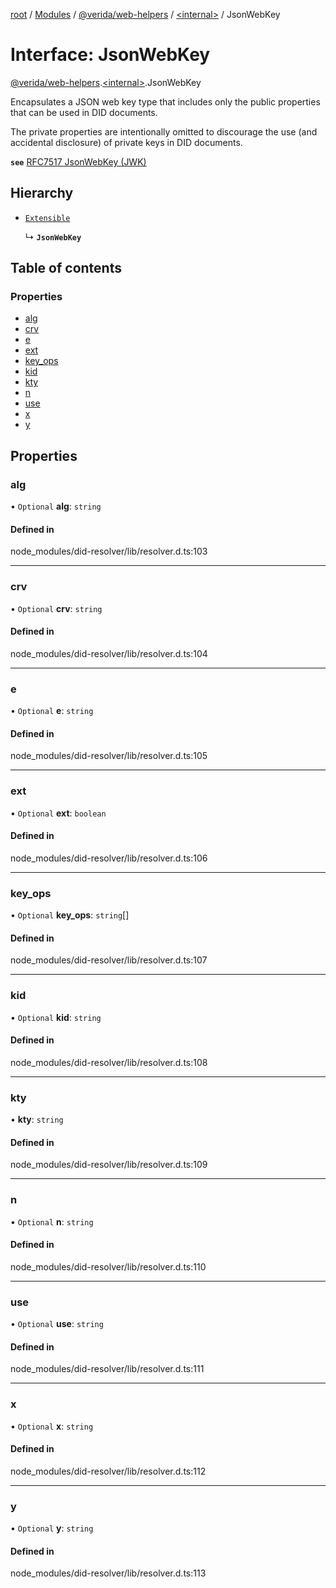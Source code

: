 [root](../README.md) / [Modules](../modules.md) / [@verida/web-helpers](../modules/verida_web_helpers.md) / [<internal\>](../modules/verida_web_helpers._internal_.md) / JsonWebKey

# Interface: JsonWebKey

[@verida/web-helpers](../modules/verida_web_helpers.md).[<internal\>](../modules/verida_web_helpers._internal_.md).JsonWebKey

Encapsulates a JSON web key type that includes only the public properties that
can be used in DID documents.

The private properties are intentionally omitted to discourage the use
(and accidental disclosure) of private keys in DID documents.

**`see`** [RFC7517 JsonWebKey (JWK)](https://www.rfc-editor.org/rfc/rfc7517)

## Hierarchy

- [`Extensible`](../modules/verida_web_helpers._internal_.md#extensible)

  ↳ **`JsonWebKey`**

## Table of contents

### Properties

- [alg](verida_web_helpers._internal_.JsonWebKey.md#alg)
- [crv](verida_web_helpers._internal_.JsonWebKey.md#crv)
- [e](verida_web_helpers._internal_.JsonWebKey.md#e)
- [ext](verida_web_helpers._internal_.JsonWebKey.md#ext)
- [key\_ops](verida_web_helpers._internal_.JsonWebKey.md#key_ops)
- [kid](verida_web_helpers._internal_.JsonWebKey.md#kid)
- [kty](verida_web_helpers._internal_.JsonWebKey.md#kty)
- [n](verida_web_helpers._internal_.JsonWebKey.md#n)
- [use](verida_web_helpers._internal_.JsonWebKey.md#use)
- [x](verida_web_helpers._internal_.JsonWebKey.md#x)
- [y](verida_web_helpers._internal_.JsonWebKey.md#y)

## Properties

### alg

• `Optional` **alg**: `string`

#### Defined in

node_modules/did-resolver/lib/resolver.d.ts:103

___

### crv

• `Optional` **crv**: `string`

#### Defined in

node_modules/did-resolver/lib/resolver.d.ts:104

___

### e

• `Optional` **e**: `string`

#### Defined in

node_modules/did-resolver/lib/resolver.d.ts:105

___

### ext

• `Optional` **ext**: `boolean`

#### Defined in

node_modules/did-resolver/lib/resolver.d.ts:106

___

### key\_ops

• `Optional` **key\_ops**: `string`[]

#### Defined in

node_modules/did-resolver/lib/resolver.d.ts:107

___

### kid

• `Optional` **kid**: `string`

#### Defined in

node_modules/did-resolver/lib/resolver.d.ts:108

___

### kty

• **kty**: `string`

#### Defined in

node_modules/did-resolver/lib/resolver.d.ts:109

___

### n

• `Optional` **n**: `string`

#### Defined in

node_modules/did-resolver/lib/resolver.d.ts:110

___

### use

• `Optional` **use**: `string`

#### Defined in

node_modules/did-resolver/lib/resolver.d.ts:111

___

### x

• `Optional` **x**: `string`

#### Defined in

node_modules/did-resolver/lib/resolver.d.ts:112

___

### y

• `Optional` **y**: `string`

#### Defined in

node_modules/did-resolver/lib/resolver.d.ts:113
